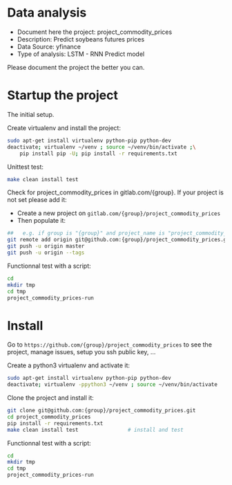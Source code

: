 # Data analysis
- Document here the project: project_commodity_prices
- Description: Predict soybeans futures prices
- Data Source: yfinance
- Type of analysis: LSTM - RNN Predict model

Please document the project the better you can.

# Startup the project

The initial setup.

Create virtualenv and install the project:
```bash
sudo apt-get install virtualenv python-pip python-dev
deactivate; virtualenv ~/venv ; source ~/venv/bin/activate ;\
    pip install pip -U; pip install -r requirements.txt
```

Unittest test:
```bash
make clean install test
```

Check for project_commodity_prices in gitlab.com/{group}.
If your project is not set please add it:

- Create a new project on `gitlab.com/{group}/project_commodity_prices`
- Then populate it:

```bash
##   e.g. if group is "{group}" and project_name is "project_commodity_prices"
git remote add origin git@github.com:{group}/project_commodity_prices.git
git push -u origin master
git push -u origin --tags
```

Functionnal test with a script:

```bash
cd
mkdir tmp
cd tmp
project_commodity_prices-run
```

# Install

Go to `https://github.com/{group}/project_commodity_prices` to see the project, manage issues,
setup you ssh public key, ...

Create a python3 virtualenv and activate it:

```bash
sudo apt-get install virtualenv python-pip python-dev
deactivate; virtualenv -ppython3 ~/venv ; source ~/venv/bin/activate
```

Clone the project and install it:

```bash
git clone git@github.com:{group}/project_commodity_prices.git
cd project_commodity_prices
pip install -r requirements.txt
make clean install test                # install and test
```
Functionnal test with a script:

```bash
cd
mkdir tmp
cd tmp
project_commodity_prices-run
```

